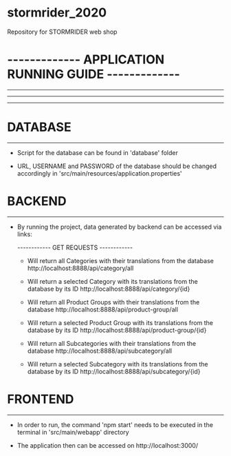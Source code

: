 # stormrider_2020
Repository for STORMRIDER web shop

#   -------------   APPLICATION RUNNING GUIDE   -------------

- ----------------------------------------------------------------------------------------------------------------------
- ----------------------------------------------------------------------------------------------------------------------
- ----------------------------------------------------------------------------------------------------------------------



#   DATABASE
- ----------------------------------------------------------------------------------------------------------------------

- Script for the database can be found in 'database' folder

- URL, USERNAME and PASSWORD of the database should be changed accordingly in 'src/main/resources/application.properties'


#   BACKEND
- ----------------------------------------------------------------------------------------------------------------------

- By running the project, data generated by backend can be accessed via links:

    ------------ GET REQUESTS ------------

  - Will return all Categories with their translations from the database
    http://localhost:8888/api/category/all

  - Will return a selected Category with its translations from the database by its ID
    http://localhost:8888/api/category/{id}
    
  - Will return all Product Groups with their translations from the database
    http://localhost:8888/api/product-group/all
    
  - Will return a selected Product Group with its translations from the database by its ID
    http://localhost:8888/api/product-group/{id}

  - Will return all Subcategories with their translations from the database
    http://localhost:8888/api/subcategory/all
    
  - Will return a selected Subcategory with its translations from the database by its ID
    http://localhost:8888/api/subcategory/{id}


#   FRONTEND
- ----------------------------------------------------------------------------------------------------------------------

- In order to run, the command 'npm start' needs to be executed in the terminal in 'src/main/webapp' directory

- The application then can be accessed on http://localhost:3000/

